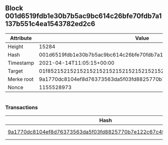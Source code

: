 ## Block 001d6519fdb1e30b7b5ac9bc614c26bfe70fdb7a1137b551c4ea1543782ed2c6

Attribute | Value
--- | ---
Height | 15284
Hash | 001d6519fdb1e30b7b5ac9bc614c26bfe70fdb7a1137b551c4ea1543782ed2c6
Timestamp | 2021-04-14T11:05:15+00:00
Target | 01f8521521521521521521521521521521521521521521521521521521521521
Merke root | 9a1770dc8104ef8d76373563da5f03fd8825770b7e122c67c4f455b49250fc4c
Nonce | 1155528973

```

```

### Transactions

Hash | Amount
--- | ---
[9a1770dc8104ef8d76373563da5f03fd8825770b7e122c67c4f455b49250fc4c](9a1770dc8104ef8d76373563da5f03fd8825770b7e122c67c4f455b49250fc4c.md) | 10.00000000 SKEPTI 
